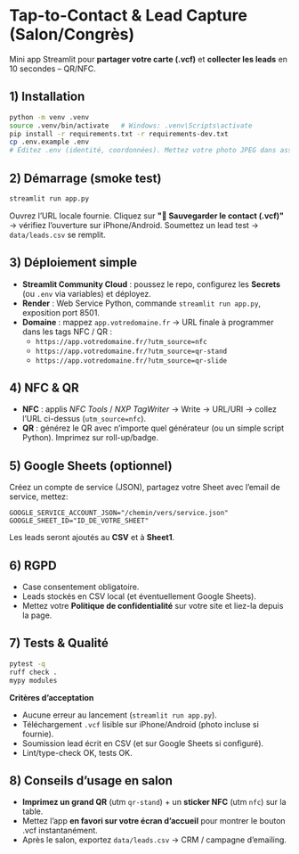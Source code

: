 # Tap-to-Contact & Lead Capture (Salon/Congrès)

Mini app Streamlit pour **partager votre carte (.vcf)** et **collecter les leads** en 10 secondes – QR/NFC.

## 1) Installation

```bash
python -m venv .venv
source .venv/bin/activate   # Windows: .venv\Scripts\activate
pip install -r requirements.txt -r requirements-dev.txt
cp .env.example .env
# Éditez .env (identité, coordonnées). Mettez votre photo JPEG dans assets/photo.jpg
```

## 2) Démarrage (smoke test)

```bash
streamlit run app.py
```

Ouvrez l’URL locale fournie. Cliquez sur **"📇 Sauvegarder le contact (.vcf)"** → vérifiez l’ouverture sur iPhone/Android.
Soumettez un lead test → `data/leads.csv` se remplit.

## 3) Déploiement simple

- **Streamlit Community Cloud** : poussez le repo, configurez les **Secrets** (ou `.env` via variables) et déployez.
- **Render** : Web Service Python, commande `streamlit run app.py`, exposition port 8501.
- **Domaine** : mappez `app.votredomaine.fr` → URL finale à programmer dans les tags NFC / QR :
  - `https://app.votredomaine.fr/?utm_source=nfc`
  - `https://app.votredomaine.fr/?utm_source=qr-stand`
  - `https://app.votredomaine.fr/?utm_source=qr-slide`

## 4) NFC & QR

- **NFC** : applis *NFC Tools* / *NXP TagWriter* → Write → URL/URI → collez l’URL ci-dessus (`utm_source=nfc`).
- **QR** : générez le QR avec n’importe quel générateur (ou un simple script Python). Imprimez sur roll-up/badge.

## 5) Google Sheets (optionnel)

Créez un compte de service (JSON), partagez votre Sheet avec l’email de service, mettez:
```
GOOGLE_SERVICE_ACCOUNT_JSON="/chemin/vers/service.json"
GOOGLE_SHEET_ID="ID_DE_VOTRE_SHEET"
```
Les leads seront ajoutés au **CSV** et à **Sheet1**.

## 6) RGPD

- Case consentement obligatoire.
- Leads stockés en CSV local (et éventuellement Google Sheets).
- Mettez votre **Politique de confidentialité** sur votre site et liez-la depuis la page.

## 7) Tests & Qualité

```bash
pytest -q
ruff check .
mypy modules
```

**Critères d’acceptation**
- Aucune erreur au lancement (`streamlit run app.py`).
- Téléchargement `.vcf` lisible sur iPhone/Android (photo incluse si fournie).
- Soumission lead écrit en CSV (et sur Google Sheets si configuré).
- Lint/type-check OK, tests OK.

## 8) Conseils d’usage en salon

- **Imprimez un grand QR** (utm `qr-stand`) + un **sticker NFC** (utm `nfc`) sur la table.
- Mettez l’app **en favori sur votre écran d’accueil** pour montrer le bouton .vcf instantanément.
- Après le salon, exportez `data/leads.csv` → CRM / campagne d’emailing.
